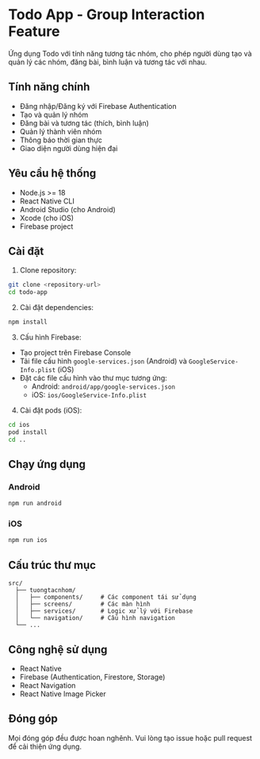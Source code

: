 # Todo App - Group Interaction Feature

Ứng dụng Todo với tính năng tương tác nhóm, cho phép người dùng tạo và quản lý các nhóm, đăng bài, bình luận và tương tác với nhau.

## Tính năng chính

- Đăng nhập/Đăng ký với Firebase Authentication
- Tạo và quản lý nhóm
- Đăng bài và tương tác (thích, bình luận)
- Quản lý thành viên nhóm
- Thông báo thời gian thực
- Giao diện người dùng hiện đại

## Yêu cầu hệ thống

- Node.js >= 18
- React Native CLI
- Android Studio (cho Android)
- Xcode (cho iOS)
- Firebase project

## Cài đặt

1. Clone repository:
```bash
git clone <repository-url>
cd todo-app
```

2. Cài đặt dependencies:
```bash
npm install
```

3. Cấu hình Firebase:
- Tạo project trên Firebase Console
- Tải file cấu hình `google-services.json` (Android) và `GoogleService-Info.plist` (iOS)
- Đặt các file cấu hình vào thư mục tương ứng:
  - Android: `android/app/google-services.json`
  - iOS: `ios/GoogleService-Info.plist`

4. Cài đặt pods (iOS):
```bash
cd ios
pod install
cd ..
```

## Chạy ứng dụng

### Android

```bash
npm run android
```

### iOS

```bash
npm run ios
```

## Cấu trúc thư mục

```
src/
  ├── tuongtacnhom/
  │   ├── components/     # Các component tái sử dụng
  │   ├── screens/        # Các màn hình
  │   ├── services/       # Logic xử lý với Firebase
  │   └── navigation/     # Cấu hình navigation
  └── ...
```

## Công nghệ sử dụng

- React Native
- Firebase (Authentication, Firestore, Storage)
- React Navigation
- React Native Image Picker

## Đóng góp

Mọi đóng góp đều được hoan nghênh. Vui lòng tạo issue hoặc pull request để cải thiện ứng dụng.
